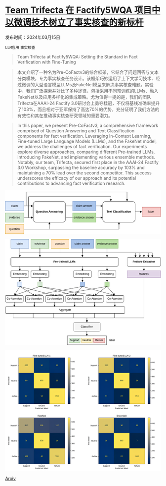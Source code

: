 # [Team Trifecta 在 Factify5WQA 项目中以微调技术树立了事实核查的新标杆](https://arxiv.org/abs/2403.10281)

发布时间：2024年03月15日

`LLM应用` `事实核查`

> Team Trifecta at Factify5WQA: Setting the Standard in Fact Verification with Fine-Tuning

> 本文介绍了一种名为Pre-CoFactv3的综合框架，它结合了问题回答与文本分类模块，专为事实核查任务设计。该框架巧妙运用了上下文学习技术、经过微调的大型语言模型LLMs及FakeNet模型来解决事实核查难题。实验中，我们广泛探索并对比了多种途径，包括采用不同预训练的LLMs、融入FakeNet以及应用多样化的集成策略。尤为值得一提的是，我们的团队Trifecta在AAAI-24 Factify 3.0研讨会上勇夺桂冠，不仅将基线准确率提升了103%，而且相对于亚军保持了高达70%的优势，充分证明了我们方法的有效性和其在推动事实核查研究领域的重要潜力。

> In this paper, we present Pre-CoFactv3, a comprehensive framework comprised of Question Answering and Text Classification components for fact verification. Leveraging In-Context Learning, Fine-tuned Large Language Models (LLMs), and the FakeNet model, we address the challenges of fact verification. Our experiments explore diverse approaches, comparing different Pre-trained LLMs, introducing FakeNet, and implementing various ensemble methods. Notably, our team, Trifecta, secured first place in the AAAI-24 Factify 3.0 Workshop, surpassing the baseline accuracy by 103% and maintaining a 70% lead over the second competitor. This success underscores the efficacy of our approach and its potential contributions to advancing fact verification research.

![Team Trifecta 在 Factify5WQA 项目中以微调技术树立了事实核查的新标杆](../../../paper_images/2403.10281/overview.png)

![Team Trifecta 在 Factify5WQA 项目中以微调技术树立了事实核查的新标杆](../../../paper_images/2403.10281/FakeNet_2.png)

![Team Trifecta 在 Factify5WQA 项目中以微调技术树立了事实核查的新标杆](../../../paper_images/2403.10281/confusion_matrix_h.png)

[Arxiv](https://arxiv.org/abs/2403.10281)